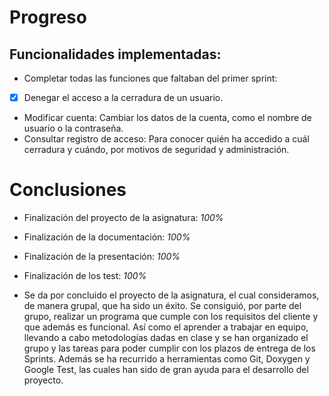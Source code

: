 # Progreso

## Funcionalidades implementadas:
* Completar todas las funciones que faltaban del primer sprint:
- [x] Denegar el acceso a la cerradura de un usuario.
* Modificar cuenta: Cambiar los datos de la cuenta, como el nombre de usuario o la contraseña.
* Consultar registro de acceso: Para conocer quién ha accedido a cuál cerradura y cuándo, por motivos de seguridad y administración.

# Conclusiones
- Finalización del proyecto de la asignatura: *100%*
- Finalización de la documentación: *100%*
- Finalización de la presentación: *100%*
- Finalización de los test: *100%*
           
- Se da por concluido el proyecto de la asignatura, el cual consideramos, de manera grupal, que ha sido un éxito.
Se  consiguió, por parte del grupo, realizar un programa que cumple con los requisitos del cliente y que además es funcional. Así como el aprender a trabajar en equipo, llevando a cabo metodologías dadas en clase y se han organizado el grupo y las tareas para poder cumplir con los plazos de entrega de los Sprints. Además se ha recurrido a herramientas como Git, Doxygen y Google Test, las cuales han sido de gran ayuda para el desarrollo del proyecto. 